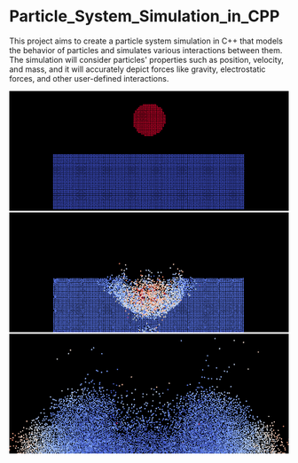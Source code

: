# Particle_System_Simulation_in_CPP
This project aims to create a particle system simulation in C++ that models the behavior of particles and simulates various interactions between them. The simulation will consider particles' properties such as position, velocity, and mass, and it will accurately depict forces like gravity, electrostatic forces, and other user-defined interactions.


![Simulation à t=0s](collision_gravite_1.png)
![Simulation à t=2s](collision_gravite_2.png)
![Simulation à t=19s](collision_gravite_3.png)
